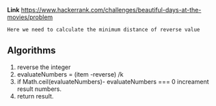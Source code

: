 **Link** https://www.hackerrank.com/challenges/beautiful-days-at-the-movies/problem

`Here we need to calculate the minimum distance of reverse value `

## Algorithms
1. reverse the integer 
2. evaluateNumbers = (item -reverse) /k
3. if Math.ceil(evaluateNumbers)- evaluateNumbers === 0 increament result numbers.
4. return result.
